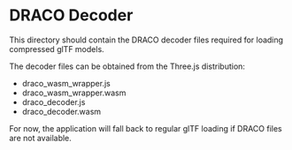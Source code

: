 # DRACO Decoder

This directory should contain the DRACO decoder files required for loading compressed glTF models.

The decoder files can be obtained from the Three.js distribution:
- draco_wasm_wrapper.js
- draco_wasm_wrapper.wasm
- draco_decoder.js
- draco_decoder.wasm

For now, the application will fall back to regular glTF loading if DRACO files are not available.